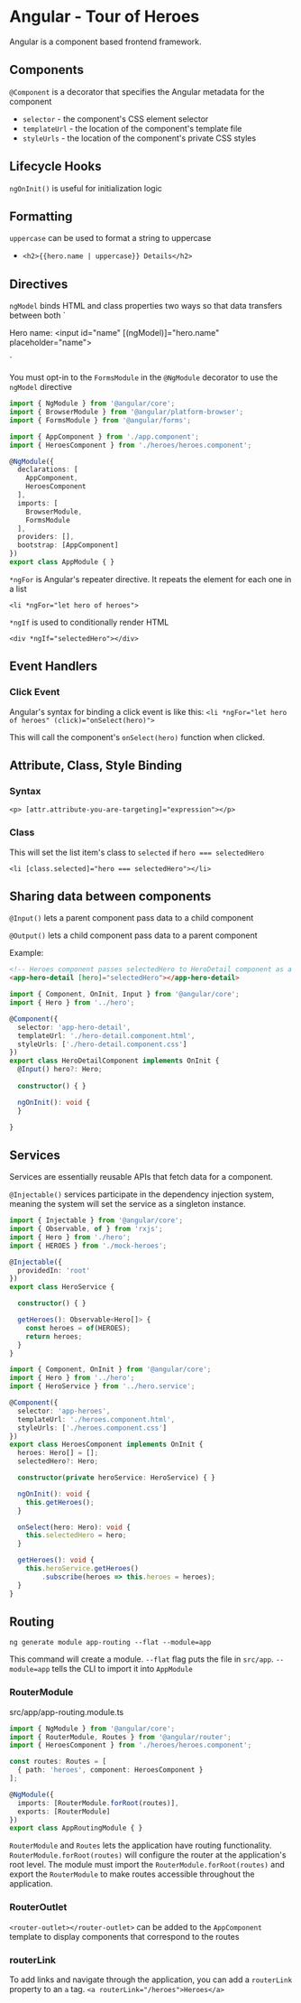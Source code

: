 # Angular - Tour of Heroes

Angular is a component based frontend framework. 

## Components

`@Component` is a decorator that specifies the Angular metadata for the component 
 * `selector` - the component's CSS element selector
 * `templateUrl` - the location of the component's template file
 * `styleUrls` - the location of the component's private CSS styles

## Lifecycle Hooks

`ngOnInit()` is useful for initialization logic

## Formatting

`uppercase` can be used to format a string to uppercase
 * `<h2>{{hero.name | uppercase}} Details</h2>`

## Directives

`ngModel` binds HTML and class properties two ways so that data transfers between 
both
`<div>
  <label for="name">Hero name: </label>
  <input id="name" [(ngModel)]="hero.name" placeholder="name">
</div>`

You must opt-in to the `FormsModule` in the `@NgModule` decorator to use the 
`ngModel` directive

``` typescript
import { NgModule } from '@angular/core';
import { BrowserModule } from '@angular/platform-browser';
import { FormsModule } from '@angular/forms';

import { AppComponent } from './app.component';
import { HeroesComponent } from './heroes/heroes.component';

@NgModule({
  declarations: [
    AppComponent,
    HeroesComponent
  ],
  imports: [
    BrowserModule,
    FormsModule
  ],
  providers: [],
  bootstrap: [AppComponent]
})
export class AppModule { }
```

`*ngFor` is Angular's repeater directive. It repeats the element for each one in
a list

`<li *ngFor="let hero of heroes">`

`*ngIf` is used to conditionally render HTML

`<div *ngIf="selectedHero"></div>`

## Event Handlers

### Click Event

Angular's syntax for binding a click event is like this:
`<li *ngFor="let hero of heroes" (click)="onSelect(hero)">`

This will call the component's `onSelect(hero)` function when clicked. 

## Attribute, Class, Style Binding

### Syntax

`<p> [attr.attribute-you-are-targeting]="expression"></p>`

### Class 

This will set the list item's class to `selected` if `hero === selectedHero`

`<li [class.selected]="hero === selectedHero"></li>`

## Sharing data between components

`@Input()` lets a parent component pass data to a child component

`@Output()` lets a child component pass data to a parent component

Example: 
``` html
<!-- Heroes component passes selectedHero to HeroDetail component as a hero property -->
<app-hero-detail [hero]="selectedHero"></app-hero-detail>
```
``` typescript
import { Component, OnInit, Input } from '@angular/core';
import { Hero } from '../hero';

@Component({
  selector: 'app-hero-detail',
  templateUrl: './hero-detail.component.html',
  styleUrls: ['./hero-detail.component.css']
})
export class HeroDetailComponent implements OnInit {
  @Input() hero?: Hero;
  
  constructor() { }

  ngOnInit(): void {
  }

}
```

## Services

Services are essentially reusable APIs that fetch data for a component.

`@Injectable()` services participate in the dependency injection system, meaning
the system will set the service as a singleton instance. 

``` typescript
import { Injectable } from '@angular/core';
import { Observable, of } from 'rxjs';
import { Hero } from './hero';
import { HEROES } from './mock-heroes';

@Injectable({
  providedIn: 'root'
})
export class HeroService {

  constructor() { }

  getHeroes(): Observable<Hero[]> {
    const heroes = of(HEROES);
    return heroes;
  }
}
```
``` typescript
import { Component, OnInit } from '@angular/core';
import { Hero } from '../hero';
import { HeroService } from '../hero.service';

@Component({
  selector: 'app-heroes',
  templateUrl: './heroes.component.html',
  styleUrls: ['./heroes.component.css']
})
export class HeroesComponent implements OnInit {
  heroes: Hero[] = [];
  selectedHero?: Hero;

  constructor(private heroService: HeroService) { }

  ngOnInit(): void {
    this.getHeroes();
  }

  onSelect(hero: Hero): void {
    this.selectedHero = hero;
  }

  getHeroes(): void {
    this.heroService.getHeroes()
        .subscribe(heroes => this.heroes = heroes);
  }
}
```

## Routing

`ng generate module app-routing --flat --module=app` 

This command will create a module. `--flat` flag puts the file in `src/app`. 
`--module=app` tells the CLI to import it into `AppModule`

### RouterModule

src/app/app-routing.module.ts
``` typescript 
import { NgModule } from '@angular/core';
import { RouterModule, Routes } from '@angular/router';
import { HeroesComponent } from './heroes/heroes.component';

const routes: Routes = [
  { path: 'heroes', component: HeroesComponent }
];

@NgModule({
  imports: [RouterModule.forRoot(routes)],
  exports: [RouterModule]
})
export class AppRoutingModule { }
```

`RouterModule` and `Routes` lets the application have routing functionality. 
`RouterModule.forRoot(routes)` will configure the router at the application's root level.
The module must import the `RouterModule.forRoot(routes)` and export the 
`RouterModule` to make routes accessible throughout the application. 

### RouterOutlet

`<router-outlet></router-outlet>` can be added to the `AppComponent` template to 
display components that correspond to the routes

### routerLink

To add links and navigate through the application, you can add a `routerLink` 
property to an `a` tag. `<a routerLink="/heroes">Heroes</a>`